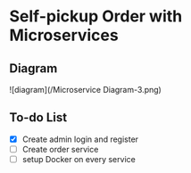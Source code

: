 # Self-pickup Order with Microservices

## Diagram
![diagram](/Microservice Diagram-3.png)
## To-do List
- [x] Create admin login and register
- [ ] Create order service
- [ ] setup Docker on every service